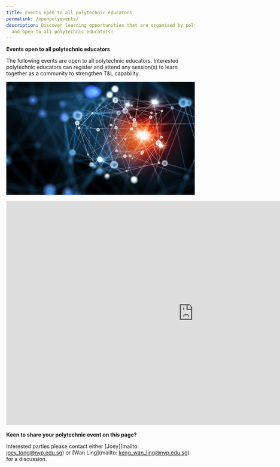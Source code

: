 ```yaml
---
title: Events open to all polytechnic educators
permalink: /openpolyevents/
description: Discover learning opportunities that are organised by polytechnics
  and open to all polytechnic educators!
---
```

**Events open to all polytechnic educators**

The following events are open to all polytechnic educators. Interested polytechnic educators can register and attend any session(s) to learn together as a community to strengthen T&L capability.

![](/images/Landing%20images/50081324_ML.jpg)


<iframe src="https://docs.google.com/document/d/1QlwLhVDBiv7BWPQDFsZgyFofx3qQe-HjAeR_cJzSl_g/edit?usp=sharing" style="border:0px #ffffff none;" name="myiFrame" scrolling="yes" frameborder="1" marginheight="0px" marginwidth="0px" height="600px" width="1000px" allowfullscreen></iframe>


**Keen to share your polytechnic  event on this page?**

Interested parties please contact either [Joey](mailto: joey_tong@nyp.edu.sg) or [Wan Ling](mailto: keng_wan_ling@nyp.edu.sg) for a discussion.